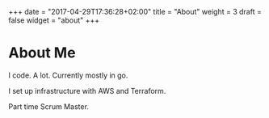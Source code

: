 +++
date = "2017-04-29T17:36:28+02:00"
title = "About"
weight = 3
draft = false
widget = "about"
+++

# About Me
I code. A lot. Currently mostly in go.

I set up infrastructure with AWS and Terraform.

Part time Scrum Master.
